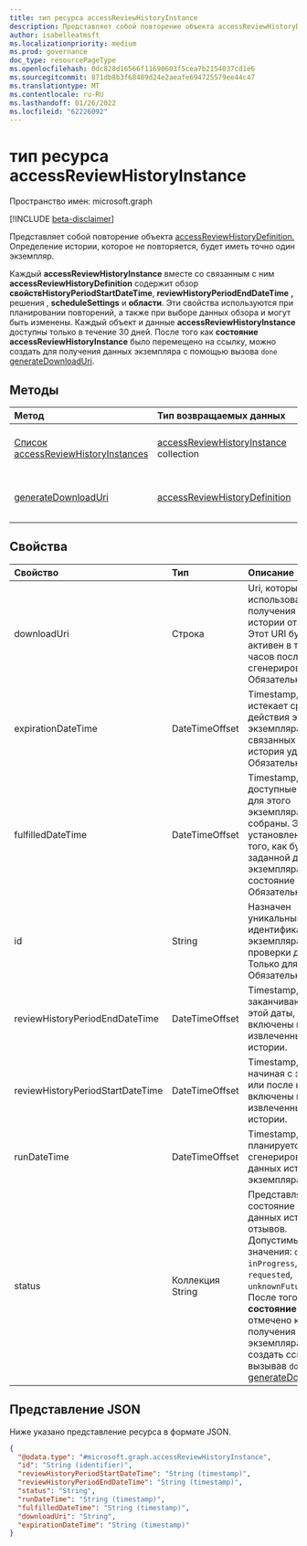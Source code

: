 ```yaml
---
title: тип ресурса accessReviewHistoryInstance
description: Представляет собой повторение объекта accessReviewHistoryDefinition.
author: isabelleatmsft
ms.localizationpriority: medium
ms.prod: governance
doc_type: resourcePageType
ms.openlocfilehash: 0dc828d16566f11690603f5cea7b2154037cd1e6
ms.sourcegitcommit: 871db8b3f68489d24e2aeafe694725579ee44c47
ms.translationtype: MT
ms.contentlocale: ru-RU
ms.lasthandoff: 01/26/2022
ms.locfileid: "62226092"
---
```

# <a name="accessreviewhistoryinstance-resource-type"></a>тип ресурса accessReviewHistoryInstance

Пространство имен: microsoft.graph

[!INCLUDE [beta-disclaimer](../../includes/beta-disclaimer.md)]

 Представляет собой повторение объекта [accessReviewHistoryDefinition.](accessreviewhistorydefinition.md) Определение истории, которое не повторяется, будет иметь точно один экземпляр.

 Каждый **accessReviewHistoryInstance** вместе со связанным с ним **accessReviewHistoryDefinition** содержит обзор **свойствHistoryPeriodStartDateTime**, **reviewHistoryPeriodEndDateTime** **,** решения , **scheduleSettings** и **области**. Эти свойства используются при планировании повторений, а также при выборе данных обзора и могут быть изменены. Каждый объект и данные **accessReviewHistoryInstance** доступны только в течение 30 дней. После того как **состояние accessReviewHistoryInstance** было перемещено на ссылку, можно создать для получения данных экземпляра с помощью вызова `done` [generateDownloadUri](../api/accessreviewhistoryinstance-generatedownloaduri.md).

## <a name="methods"></a>Методы

| Метод  | Тип возвращаемых данных | Описание |
|:---|:---|:---|
|[Список accessReviewHistoryInstances](../api/accessreviewhistorydefinition-list-instances.md)|[accessReviewHistoryInstance](accessreviewhistoryinstance.md) collection| Извлечение списка [объектов accessReviewHistoryInstance](accessreviewhistoryinstance.md) и их свойств.|
|[generateDownloadUri](../api/accessreviewhistoryinstance-generatedownloaduri.md)|[accessReviewHistoryDefinition](accessreviewhistorydefinition.md)|Создает URI, который можно использовать для получения данных истории отзывов экземпляра.|

## <a name="properties"></a>Свойства

|Свойство|Тип|Описание|
|:---|:---|:---|
|downloadUri|Строка|Uri, которые можно использовать для получения данных истории отзывов. Этот URI будет активен в течение 24 часов после сгенерирований. Обязательный.|
|expirationDateTime|DateTimeOffset|Timestamp, когда истекает срок действия этого экземпляра и связанных данных, а история удаляется. Обязательный.|
|fulfilledDateTime|DateTimeOffset|Timestamp, когда все доступные данные для этого экземпляра были собраны. Это будет установлено после того, как будет заданной для этого экземпляра состояние `done` . Обязательный.|
|id|String|Назначен уникальный идентификатор экземпляра истории проверки доступа. Только для чтения. Обязательный.|
|reviewHistoryPeriodEndDateTime|DateTimeOffset|Timestamp, отзывы, заканчивающийся до этой даты, будут включены в извлеченные данные истории.|
|reviewHistoryPeriodStartDateTime|DateTimeOffset|Timestamp, отзывы, начиная с этой даты или после нее, будут включены в извлеченные данные истории.|
|runDateTime|DateTimeOffset|Timestamp, когда планируется сгенерирование данных истории экземпляра.|
|status|Коллекция String|Представляет состояние коллекции данных истории отзывов. Допустимые значения: `done`, `inProgress`, `error`, `requested`, `unknownFutureValue`. После того **как состояние** было отмечено как, для получения данных экземпляра можно создать ссылку, вызывав `done` метод [generateDownloadUri.](../api/accessreviewhistoryinstance-generatedownloaduri.md)|

## <a name="json-representation"></a>Представление JSON

Ниже указано представление ресурса в формате JSON.
<!-- {
  "blockType": "resource",
  "keyProperty": "id",
  "@odata.type": "microsoft.graph.accessReviewHistoryInstance",
  "baseType": "microsoft.graph.entity",
  "openType": false
}
-->

``` json
{
  "@odata.type": "#microsoft.graph.accessReviewHistoryInstance",
  "id": "String (identifier)",
  "reviewHistoryPeriodStartDateTime": "String (timestamp)",
  "reviewHistoryPeriodEndDateTime": "String (timestamp)",
  "status": "String",
  "runDateTime": "String (timestamp)",
  "fulfilledDateTime": "String (timestamp)",
  "downloadUri": "String",
  "expirationDateTime": "String (timestamp)"
}
```
